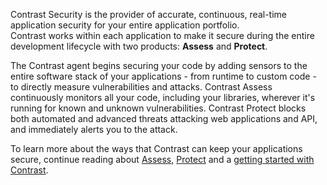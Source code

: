 <!--
title: "Overview"
description: "Overview of Contrast"
tags: "about what is contrast assess protect"
-->

Contrast Security is the provider of accurate, continuous, real-time application security for your entire application portfolio.  
Contrast works within each application to make it secure during the entire development lifecycle with two products: **Assess** and **Protect**.

The Contrast agent begins securing your code by adding sensors to the entire software stack of your applications - from runtime to custom code - to directly measure vulnerabilities and attacks. Contrast Assess continuously monitors all your code, including your libraries, wherever it's running for known and unknown vulnerabilities. Contrast Protect blocks both automated and advanced threats attacking web applications and API, and immediately alerts you to the attack. 

To learn more about the ways that Contrast can keep your applications secure, continue reading about [Assess](assess-howitworks.html#assess-works), [Protect](protect-howitworks.html#protect-works) and a [getting started with Contrast](installation-setup.html#quick-start). 


